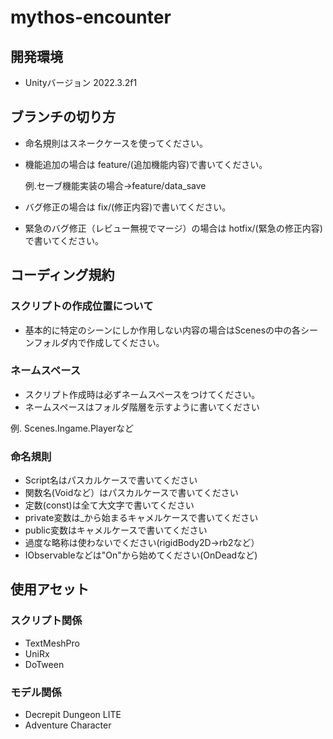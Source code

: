 # mythos-encounter
## 開発環境
- Unityバージョン 2022.3.2f1
## ブランチの切り方
- 命名規則はスネークケースを使ってください。
- 機能追加の場合は feature/(追加機能内容)で書いてください。
  
  例.セーブ機能実装の場合→feature/data_save
- バグ修正の場合は fix/(修正内容)で書いてください。
- 緊急のバグ修正（レビュー無視でマージ）の場合は hotfix/(緊急の修正内容)で書いてください。
## コーディング規約
### スクリプトの作成位置について
 - 基本的に特定のシーンにしか作用しない内容の場合はScenesの中の各シーンフォルダ内で作成してください。
### ネームスペース
 - スクリプト作成時は必ずネームスペースをつけてください。
 - ネームスペースはフォルダ階層を示すように書いてください

  例. Scenes.Ingame.Playerなど

### 命名規則
 - Script名はパスカルケースで書いてください
 - 関数名(Voidなど）はパスカルケースで書いてください
 - 定数(const)は全て大文字で書いてください
 - private変数は_から始まるキャメルケースで書いてください
 - public変数はキャメルケースで書いてください
 - 過度な略称は使わないでください(rigidBody2D→rb2など）
 - IObservableなどは"On"から始めてください(OnDeadなど)

## 使用アセット
### スクリプト関係
- TextMeshPro
- UniRx
- DoTween
### モデル関係
- Decrepit Dungeon LITE
- Adventure Character
  
